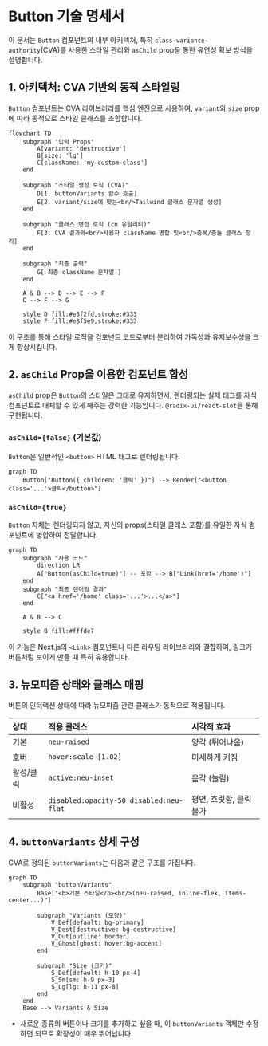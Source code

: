 # Button 기술 명세서

이 문서는 `Button` 컴포넌트의 내부 아키텍처, 특히 `class-variance-authority`(CVA)를 사용한 스타일 관리와 `asChild` prop을 통한 유연성 확보 방식을 설명합니다.

## 1. 아키텍처: CVA 기반의 동적 스타일링

`Button` 컴포넌트는 CVA 라이브러리를 핵심 엔진으로 사용하여, `variant`와 `size` prop에 따라 동적으로 스타일 클래스를 조합합니다.

```mermaid
flowchart TD
    subgraph "입력 Props"
        A[variant: 'destructive']
        B[size: 'lg']
        C[className: 'my-custom-class']
    end

    subgraph "스타일 생성 로직 (CVA)"
        D[1. buttonVariants 함수 호출]
        E[2. variant/size에 맞는<br/>Tailwind 클래스 문자열 생성]
    end

    subgraph "클래스 병합 로직 (cn 유틸리티)"
        F[3. CVA 결과와<br/>사용자 className 병합 및<br/>중복/충돌 클래스 정리]
    end

    subgraph "최종 출력"
        G[ 최종 className 문자열 ]
    end

    A & B --> D --> E --> F
    C --> F --> G

    style D fill:#e3f2fd,stroke:#333
    style F fill:#e8f5e9,stroke:#333
```

이 구조를 통해 스타일 로직을 컴포넌트 코드로부터 분리하여 가독성과 유지보수성을 크게 향상시킵니다.

## 2. `asChild` Prop을 이용한 컴포넌트 합성

`asChild` prop은 `Button`의 스타일은 그대로 유지하면서, 렌더링되는 실제 태그를 자식 컴포넌트로 대체할 수 있게 해주는 강력한 기능입니다. `@radix-ui/react-slot`을 통해 구현됩니다.

### `asChild={false}` (기본값)

`Button`은 일반적인 `<button>` HTML 태그로 렌더링됩니다.

```mermaid
graph TD
    Button["Button({ children: '클릭' })"] --> Render["<button class='...'>클릭</button>"]
```

### `asChild={true}`

`Button` 자체는 렌더링되지 않고, 자신의 props(스타일 클래스 포함)를 유일한 자식 컴포넌트에 병합하여 전달합니다.

```mermaid
graph TD
    subgraph "사용 코드"
        direction LR
        A["Button(asChild=true)"] -- 포함 --> B["Link(href='/home')"]
    end
    subgraph "최종 렌더링 결과"
        C["<a href='/home' class='...'>...</a>"]
    end

    A & B --> C

    style B fill:#fffde7
```

이 기능은 Next.js의 `<Link>` 컴포넌트나 다른 라우팅 라이브러리와 결합하여, 링크가 버튼처럼 보이게 만들 때 특히 유용합니다.

## 3. 뉴모피즘 상태와 클래스 매핑

버튼의 인터랙션 상태에 따라 뉴모피즘 관련 클래스가 동적으로 적용됩니다.

| 상태      | 적용 클래스                             | 시각적 효과             |
| :-------- | :-------------------------------------- | :---------------------- |
| 기본      | `neu-raised`                            | 양각 (튀어나옴)         |
| 호버      | `hover:scale-[1.02]`                    | 미세하게 커짐           |
| 활성/클릭 | `active:neu-inset`                      | 음각 (눌림)             |
| 비활성    | `disabled:opacity-50 disabled:neu-flat` | 평면, 흐릿함, 클릭 불가 |

## 4. `buttonVariants` 상세 구성

CVA로 정의된 `buttonVariants`는 다음과 같은 구조를 가집니다.

```mermaid
graph TD
    subgraph "buttonVariants"
        Base["<b>기본 스타일</b><br/>(neu-raised, inline-flex, items-center...)"]

        subgraph "Variants (모양)"
            V_Def[default: bg-primary]
            V_Dest[destructive: bg-destructive]
            V_Out[outline: border]
            V_Ghost[ghost: hover:bg-accent]
        end

        subgraph "Size (크기)"
            S_Def[default: h-10 px-4]
            S_Sm[sm: h-9 px-3]
            S_Lg[lg: h-11 px-8]
        end
    end
    Base --> Variants & Size
```

- 새로운 종류의 버튼이나 크기를 추가하고 싶을 때, 이 `buttonVariants` 객체만 수정하면 되므로 확장성이 매우 뛰어납니다.
